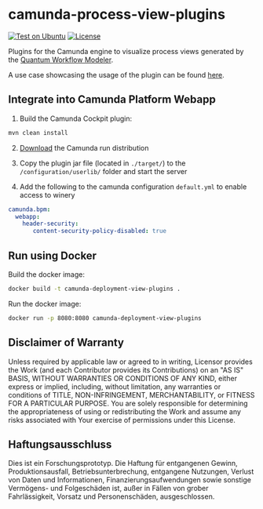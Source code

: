 # camunda-process-view-plugins

[![Test on Ubuntu](https://github.com/UST-QuAntiL/camunda-process-views-plugin/actions/workflows/test.yml/badge.svg)](https://github.com/UST-QuAntiL/camunda-process-views-plugin/actions/workflows/test.yml)
[![License](https://img.shields.io/badge/License-Apache%202.0-blue.svg)](https://opensource.org/licenses/Apache-2.0)

Plugins for the Camunda engine to visualize process views generated by the [Quantum Workflow Modeler](https://github.com/PlanQK/workflow-modeler).
    
A use case showcasing the usage of the plugin can be found [here](https://github.com/UST-QuAntiL/QuantME-UseCases/tree/master/2024-caise).

## Integrate into Camunda Platform Webapp

1. Build the Camunda Cockpit plugin:
```sh
mvn clean install
```

2. [Download](https://downloads.camunda.cloud/release/camunda-bpm/run/7.17/) the Camunda run distribution

3. Copy the plugin jar file (located in `./target/`) to the `/configuration/userlib/` folder and start the server
4. Add the following to the camunda configuration `default.yml` to enable access to winery
```yaml
camunda.bpm:
  webapp:
    header-security:
       content-security-policy-disabled: true
```


## Run using Docker
Build the docker image:
```sh
docker build -t camunda-deployment-view-plugins .
```

Run the docker image:
```sh
docker run -p 8080:8080 camunda-deployment-view-plugins
```

## Disclaimer of Warranty

Unless required by applicable law or agreed to in writing, Licensor provides the Work (and each Contributor provides its Contributions) on an "AS IS" BASIS, WITHOUT WARRANTIES OR CONDITIONS OF ANY KIND, either express or implied, including, without limitation, any warranties or conditions of TITLE, NON-INFRINGEMENT, MERCHANTABILITY, or FITNESS FOR A PARTICULAR PURPOSE.
You are solely responsible for determining the appropriateness of using or redistributing the Work and assume any risks associated with Your exercise of permissions under this License.

## Haftungsausschluss

Dies ist ein Forschungsprototyp.
Die Haftung für entgangenen Gewinn, Produktionsausfall, Betriebsunterbrechung, entgangene Nutzungen, Verlust von Daten und Informationen, Finanzierungsaufwendungen sowie sonstige Vermögens- und Folgeschäden ist, außer in Fällen von grober Fahrlässigkeit, Vorsatz und Personenschäden, ausgeschlossen.
